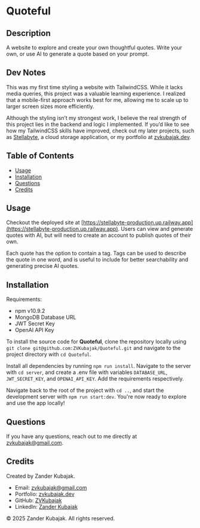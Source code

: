 # Quoteful

## Description
A website to explore and create your own thoughtful quotes. Write your own, or use AI to generate a quote based on your prompt.

## Dev Notes
This was my first time styling a website with TailwindCSS. While it lacks media queries, this project was a valuable learning experience. I realized that a mobile-first approach works best for me, allowing me to scale up to larger screen sizes more efficiently.

Although the styling isn’t my strongest work, I believe the real strength of this project lies in the backend and logic I implemented. If you’d like to see how my TailwindCSS skills have improved, check out my later projects, such as [Stellabyte](https://stellabyte-production.up.railway.app), a cloud storage application, or my portfolio at [zvkubajak.dev](https://zvkubajak.dev).

## Table of Contents
- [Usage](#usage)
- [Installation](#installation)
- [Questions](#questions)
- [Credits](#credits)

## Usage
Checkout the deployed site at [https://stellabyte-production.up.railway.app](https://stellabyte-production.up.railway.app). Users can  view and generate quotes with AI, but will need to create an account to publish quotes of their own.

Each quote has the option to contain a tag. Tags can be used to describe the quote in one word, and is useful to include for better searchability and generating precise AI quotes.

## Installation
Requirements:
* npm v10.9.2
* MongoDB Database URL
* JWT Secret Key
* OpenAI API Key

To install the source code for **Quoteful**, clone the repository locally using `git clone git@github.com:ZVKubajak/Quoteful.git` and navigate to the project directory with `cd Quoteful`.

Install all dependencies by running `npm run install`. Navigate to the server with `cd server`, and create a .env file with variables `DATABASE_URL`, `JWT_SECRET_KEY`, and `OPENAI_API_KEY`. Add the requirements respectively.

Navigate back to the root of the project with `cd ..`, and start the development server with `npm run start:dev`. You're now ready to explore and use the app locally!

## Questions
If you have any questions, reach out to me directly at [zvkubajak@gmail.com](mailto:zvkubajak@gmail.com).

## Credits
Created by Zander Kubajak.

- Email: [zvkubajak@gmail.com](mailto:zvkubajak@gmail.com)
- Portfolio: [zvkubajak.dev](https://zvkubajak.dev)
- GitHub: [ZVKubajak](https://github.com/ZVKubajak)
- LinkedIn: [Zander Kubajak](https://www.linkedin.com/in/zander-kubajak-b37792335/)

© 2025 Zander Kubajak. All rights reserved.
